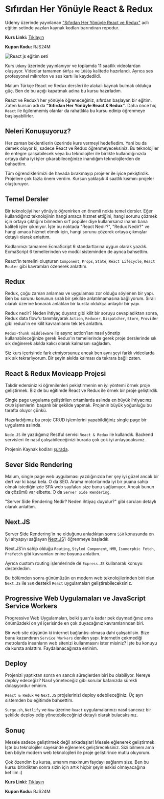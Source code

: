 # Sıfırdan Her Yönüyle React & Redux
Udemy üzerinde yayınlanan ["Sıfırdan Her Yönüyle React ve Redux"](https://www.udemy.com/react-redux-egitimi/?couponCode=RJS24M) adlı eğitim setinde yazılan kaynak kodları barındıran repodur.

**Kurs Linki:** [Tıklayın](https://www.udemy.com/react-redux-egitimi/?couponCode=RJS24M)

**Kupon Kodu:** RJS24M

![React js eğitim seti](https://mehmetseven.net/content/images/2018/05/react-js-mehmet-seven-3.jpg)


Kurs `Udemy` üzerinde yayınlanıyor ve toplamda 11 saatlik videolardan oluşuyor. Videolar tamamen `60fps` ve `1080p` kalitede hazırlandı. Ayrıca ses profesyonel mikrofon ve ses kartı ile kaydedildi.

Malum Türkçe React ve Redux dersleri ile alakalı kaynak bulmak oldukça güç. Ben de bu açığı kapatmak adına bu kursu hazırladım.

React ve Redux'ı her yönüyle öğreneceğiniz, sıfırdan başlayan bir eğitim. Zaten kursun adı da **"Sıfırdan Her Yönüyle React & Redux"**. Daha önce hiç `React` ile ilgilenmemiş olanlar da rahatlıkla bu kursu edinip öğrenmeye başlayabilirler.

## Neleri Konuşuyoruz?
Her zaman beklentilerin üzerinde kurs vermeyi hedefledim. Yani bu da demek oluyor ki, sadece React ve Redux öğrenmeyeceksiniz. Bu teknolojiler ile entegre çalışabilecek veya bu teknolojiler ile birlikte kullandığınızda ortaya daha iyi işler çıkarabileceğinize inandığım teknolojilerden de bahsettim.

Tüm öğrendiklerimizi de havada bırakmayıp projeler ile iyice pekiştirdik. Projelere çok fazla önem verdim. Kursun yaklaşık 4 saatlik kısmını projeler oluşturuyor.


## Temel Dersler
Bir teknolojiyi her yönüyle öğrenirken en önemli nokta temel dersler. Eğer kullandığınız teknolojinin hangi amaca hizmet ettiğini, hangi sorunu çözmek için ortaya çıktığını bilmeden sırf popüler diye kullanırsanız inanın bana kaliteli işler çıkmıyor. İşte bu noktada "React Nedir?", "Redux Nedir?" ve hangi amaca hizmet etmek için, hangi sorunu çözerek ortaya çıkmışlar detaylı olarak anlattım.

Kodlarımızı tamamen EcmaScript 6 standartlarına uygun olarak yazdık. EcmaScript 6 temellerinden ve modül sisteminden de ayrıca bahsettim.

React'in temelini oluşturan `Component`, `Props`, `State`, `React Lifecycle`, `React Router` gibi kavramları özenerek anlattım.

## Redux
Redux, çoğu zaman anlaması ve uygulaması zor olduğu söylenen bir yapı. Ben bu sorunu konunun sıralı bir şekilde anlatılmamasına bağlıyorum. Sıralı olarak üzerine konarak anlatılan bir kursta oldukça anlaşılır bir yapı.

Redux nedir? Neden ihtiyaç duyarız gibi kilit bir soruyu cevapladıktan sonra, Redux data flow'u tanımlayarak `Action`, `Reducer`, `Dispatcher`, `Store`, `Provider` gibi redux'ın en kilit kavramlarını tek tek anlattım.

`Redux-thunk middleware` ile async action'ları nasıl yönetip kullanabileceğinize gerek Redux'ın temellerinde gerek proje derslerinde sık sık değinerek akılda kalıcı olarak kalmasını sağladım. 

Siz kurs içerisinde fark etmiyorsunuz ancak ben aynı şeyi farklı videolarda sık sık tekrarlıyorum. Bir şeyin akılda kalması da tekrara bağlı zaten. 

## React & Redux Movieapp Projesi

Takdir edersiniz ki öğrenilenleri pekiştirmenin en iyi yöntemi örnek proje geliştirmek. Biz de bu eğitimde React ve Redux ile örnek bir proje geliştirdik. 

Single page uygulama geliştirilen ortamlarda aslında en büyük ihtiyacınız `CRUD` işlemlerini başarılı bir şekilde yapmak. Projenin büyük yoğunluğu bu tarafta oluyor çünkü. 

Hazırladığımız bu proje CRUD işlemlerini yapabildiğiniz single page bir uygulama aslında.

`Node.JS` ile yazdığımız Restful servisi `React & Redux` ile kullandık. Backend servisleri ile nasıl çalışabileceğinizi burada çok çok iyi anlayacaksınız.

Projenin Kaynak kodları [şurada](https://github.com/meseven/react-redux-egitim-seti/tree/master/react-redux-movie-app).


## Sever Side Rendering

Malum, single page web uygulaması yazdığınızda her şey iyi güzel ancak bir dert var ki başa bela. O da SEO. Arama motorlarında iyi bir puana sahip olmak istediğinizde SPA web sayfaları size bunu sağlamıyor. Ancak bunun da çözümü var elbette. O da `Server Side Rendering`.

"Server Side Rendering Nedir? Neden ihtiyaç duyulur?" gibi soruları detaylı olarak anlattım.

## Next.JS
Server Side Rendering'in ne olduğunu anladıktan sonra `SSR` konusunda en iyi altyapıyı sağlayan [Next.JS](https://nextjs.org/)'i öğrenmeye başladık.

Next.JS'in sahip olduğu `Routing`, `Styled Component`, `HMR`, `Isomorphic Fetch`, `Prefetch` gibi kavramları enine boyuna anlattım.

Ayrıca custom routing işlemlerinde de `Express.JS` kullanarak konuyu destekledim.

Bu bölümden sonra günümüzün en modern web teknolojilerinden biri olan `Next.JS` ile `SSR` destekli `React` uygulamaları geliştirebileceksiniz.


## Progressive Web Uygulamaları ve JavaScript Service Workers
Progressive Web Uygulamaları, belki şuan'a kadar pek duymadığınız ama önümüzdeki on yıl içerisinde en çok duyacağınız kavramlarından biri.

Bir web site düşünün ki internet bağlantısı olmasa dahi çalışabilsin. Bize bunu kazandıran `Service Workers` denilen yapı. Internetin çekmediği metrolarda insanların web sitenizi kullanmasını ister misiniz? İşte bu konuyu da kursta anlattım. Faydalanacağınıza eminim.

## Deploy
Projenizi yaptıktan sonra en sancılı süreçlerden biri bu olabiliyor. Nereye deploy edeceğiz? Nasıl yöneteceğiz gibi sorular kafanızda sürekli dolaşıyordur eminim.

`React & Redux` ve `Next.JS` projelerinizi deploy edebileceğiniz. Üç ayrı sistemden bu eğitimde bahsettim. 

`Surge.sh`, `Netlify` ve `Now` üzerine `React` uygulamalarınızı nasıl sancısız bir şekilde deploy edip yönetebileceğinizi detaylı olarak bulacaksınız.


## Sonuç
Mesele sadece geliştirmek değil arkadaşlar! Mesele eğlenerek geliştirmek. İşte bu teknolojiler sayesinde eğlenerek geliştireceksiniz. Sizi bilmem ama ben böyle modern web teknolojileri ile proje geliştirince mutlu oluyorum.

Çok özendim bu kursa, umarım maximum faydayı sağlarım size.
Ben bu kursu bitirdikten sonra sizin için artık hiçbir şeyin eskisi olmayacağına kefilim :)

**Kurs Linki:** [Tıklayın](https://www.udemy.com/react-redux-egitimi/?couponCode=RJS24M)

**Kupon Kodu:** RJS24M
